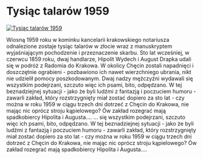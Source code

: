 Tysiąc talarów 1959 
=============
[![Tysiąc talarów 1959 ](http://vidos.pl/images/player.gif)](http://vidos.pl/tysiac-talarow-1959)

 Wiosną 1959 roku w kominku kancelarii krakowskiego notariusza odnalezione zostaje tysiąc talarów w złocie wraz z manuskryptem wyjaśniającym pochodzenie i przeznaczenie skarbu. Sto lat wcześniej, w czerwcu 1859 roku, dwaj handlarze, Hipolit Wydech i August Drapka udali się w podróż z Radomia do Krakowa. W okolicy Chęcin zostali napadnięci i doszczętnie ograbieni - pozbawiono ich nawet wierzchniego ubrania, nikt nie udzielił pomocy poszkodowanym. Dwaj nadzy mężczyźni wydawali się wszystkim podejrzani, szczuto więc ich psami, bito, odpędzano. W tej beznadziejnej sytuacji - jako że byli ludźmi z fantazją i poczuciem humoru - zawarli zakład, który rozstrzygnięty miał zostać dopiero za sto lat - czy można w roku 1959 w ciągu trzech dni dotrzeć z Chęcin do Krakowa, nie mając nic oprócz stroju kąpielowego? Ów zakład rozegrać mają spadkobiercy Hipolita i Augusta....   ... się wszystkim podejrzani, szczuto więc ich psami, bito, odpędzano. W tej beznadziejnej sytuacji - jako że byli ludźmi z fantazją i poczuciem humoru - zawarli zakład, który rozstrzygnięty miał zostać dopiero za sto lat - czy można w roku 1959 w ciągu trzech dni dotrzeć z Chęcin do Krakowa, nie mając nic oprócz stroju kąpielowego? Ów zakład rozegrać mają spadkobiercy Hipolita i Augusta....
